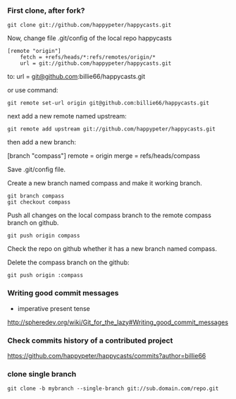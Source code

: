 ### First clone, after fork?

    git clone git://github.com/happypeter/happycasts.git

Now, change file .git/config of the local repo happycasts 

    [remote "origin"]
        fetch = +refs/heads/*:refs/remotes/origin/*
        url = git://github.com/happypeter/happycasts.git

to:
    url = git@github.com:billie66/happycasts.git 

or use command:

    git remote set-url origin git@github.com:billie66/happycasts.git

next add a new remote named upstream:

    git remote add upstream git://github.com/happypeter/happycasts.git

then add a new branch:

   [branch "compass"]
       remote = origin
       merge = refs/heads/compass

Save .git/config file.

Create a new branch named compass and make it working branch.

    git branch compass
    git checkout compass

Push all changes on the local compass branch to the remote compass branch on github.

    git push origin compass

Check the repo on github whether it has a new branch named compass.

Delete the compass branch on the github:

    git push origin :compass

### Writing good commit messages

* imperative present tense

 <http://spheredev.org/wiki/Git_for_the_lazy#Writing_good_commit_messages>

### Check commits history of a contributed project

  https://github.com/happypeter/happycasts/commits?author=billie66

### clone single branch

    git clone -b mybranch --single-branch git://sub.domain.com/repo.git

